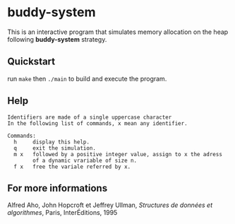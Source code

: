 # buddy-system

This is an interactive program that simulates memory allocation on the heap following **buddy-system** strategy.

## Quickstart

run `make` then `./main` to build and execute the program.

## Help
```
Identifiers are made of a single uppercase character
In the following list of commands, x mean any identifier.

Commands:
  h     display this help.
  q     exit the simulation.
  m x   followed by a positive integer value, assign to x the adress 
        of a dynamic vrariable of size n.
  f x   free the variale referred by x.
```
## For more informations

Alfred Aho, John Hopcroft et Jeffrey Ullman, *Structures de données et algorithmes*, Paris, InterÉditions, 1995
